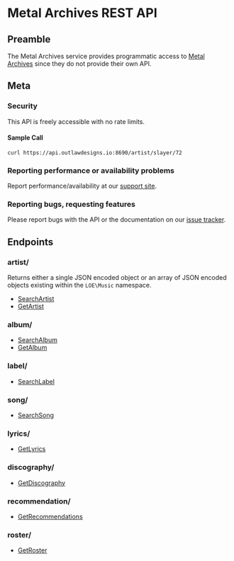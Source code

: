 
# Metal Archives REST API

## Preamble

The Metal Archives service provides programmatic access to [Metal Archives](https://www.metal-archives.com/) since they do not provide their own API.

## Meta

### Security

This API is freely accessible with no rate limits.

#### Sample Call
```
curl https://api.outlawdesigns.io:8690/artist/slayer/72
```

### Reporting performance or availability problems

Report performance/availability at our [support site](mailto:j.watson@outlawdesigns.io).

### Reporting bugs, requesting features

Please report bugs with the API or the documentation on our [issue tracker](https://github.com/outlawdesigns-io/MetalArchivesService/issues).

## Endpoints

### artist/

Returns either a single JSON encoded object or an array of JSON encoded objects existing within the `LOE\Music` namespace.
* [SearchArtist](./Docs/SearchArtist.md)
* [GetArtist](./Docs/GetArtist.md)

### album/

* [SearchAlbum](./Docs/SearchAlbum.md)
* [GetAlbum](./Docs/GetAlbum.md)

### label/

* [SearchLabel](./Docs/SearchLabel.md)

### song/

* [SearchSong](./Docs/Song.md)

### lyrics/

* [GetLyrics](./Docs/GetLyrics.md)

### discography/

* [GetDiscography](./Docs/GetDiscography.md)

### recommendation/

* [GetRecommendations](./Docs/GetRecommendations.md)

### roster/

* [GetRoster](./Docs/GetRoster.md)
